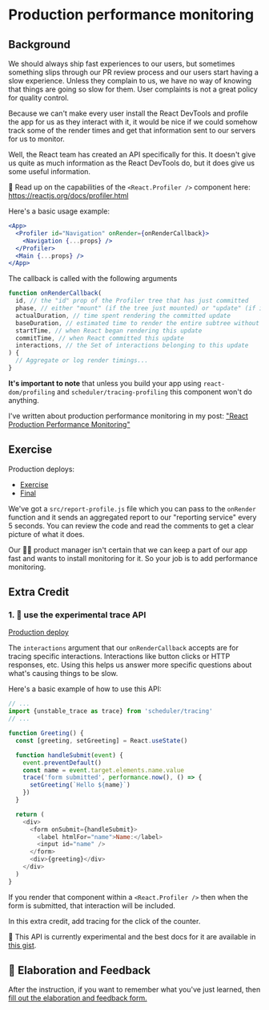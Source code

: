# Production performance monitoring

## Background

We should always ship fast experiences to our users, but sometimes something
slips through our PR review process and our users start having a slow
experience. Unless they complain to us, we have no way of knowing that things
are going so slow for them. User complaints is not a great policy for quality
control.

Because we can't make every user install the React DevTools and profile the app
for us as they interact with it, it would be nice if we could somehow track some
of the render times and get that information sent to our servers for us to
monitor.

Well, the React team has created an API specifically for this. It doesn't give
us quite as much information as the React DevTools do, but it does give us some
useful information.

📜 Read up on the capabilities of the `<React.Profiler />` component here:
https://reactjs.org/docs/profiler.html

Here's a basic usage example:

```jsx
<App>
  <Profiler id="Navigation" onRender={onRenderCallback}>
    <Navigation {...props} />
  </Profiler>
  <Main {...props} />
</App>
```

The callback is called with the following arguments

```javascript
function onRenderCallback(
  id, // the "id" prop of the Profiler tree that has just committed
  phase, // either "mount" (if the tree just mounted) or "update" (if it re-rendered)
  actualDuration, // time spent rendering the committed update
  baseDuration, // estimated time to render the entire subtree without memoization
  startTime, // when React began rendering this update
  commitTime, // when React committed this update
  interactions, // the Set of interactions belonging to this update
) {
  // Aggregate or log render timings...
}
```

**It's important to note** that unless you build your app using
`react-dom/profiling` and `scheduler/tracing-profiling` this component won't do
anything.

I've written about production performance monitoring in my post:
["React Production Performance Monitoring"](https://kentcdodds.com/blog/react-production-performance-monitoring)

## Exercise

Production deploys:

- [Exercise](https://react-performance.netlify.app/isolated/exercise/07.js)
- [Final](https://react-performance.netlify.app/isolated/final/07.js)

We've got a `src/report-profile.js` file which you can pass to the `onRender`
function and it sends an aggregated report to our "reporting service" every 5
seconds. You can review the code and read the comments to get a clear picture of
what it does.

Our 👨‍💼 product manager isn't certain that we can keep a part of our app fast and
wants to install monitoring for it. So your job is to add performance
monitoring.

## Extra Credit

### 1. 💯 use the experimental trace API

[Production deploy](https://react-performance.netlify.app/isolated/final/07.extra-1.js)

The `interactions` argument that our `onRenderCallback` accepts are for tracing
specific interactions. Interactions like button clicks or HTTP responses, etc.
Using this helps us answer more specific questions about what's causing things
to be slow.

Here's a basic example of how to use this API:

```javascript
// ...
import {unstable_trace as trace} from 'scheduler/tracing'
// ...

function Greeting() {
  const [greeting, setGreeting] = React.useState()

  function handleSubmit(event) {
    event.preventDefault()
    const name = event.target.elements.name.value
    trace('form submitted', performance.now(), () => {
      setGreeting(`Hello ${name}`)
    })
  }

  return (
    <div>
      <form onSubmit={handleSubmit}>
        <label htmlFor="name">Name:</label>
        <input id="name" />
      </form>
      <div>{greeting}</div>
    </div>
  )
}
```

If you render that component within a `<React.Profiler />` then when the form is
submitted, that interaction will be included.

In this extra credit, add tracing for the click of the counter.

📜 This API is currently experimental and the best docs for it are available in
[this gist](https://gist.github.com/bvaughn/8de925562903afd2e7a12554adcdda16).

## 🦉 Elaboration and Feedback

<div>
<span>After the instruction, if you want to remember what you've just learned, then </span>
<a rel="noopener noreferrer" target="_blank" href="https://ws.kcd.im/?ws=React%20Performance%20%E2%9A%A1&e=07%3A%20Production%20performance%20monitoring&em=tom.gower%40gmail.com">
  fill out the elaboration and feedback form.
</a>
</div>

